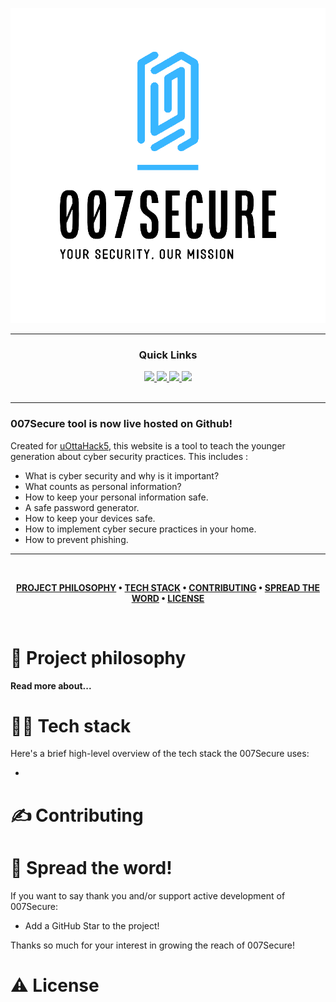 ![007Secure Logo](007securelogocircle.png)

---

<div align='center'>
  
### Quick Links
  
<a href='https://emma-t.github.io/007Secure/'>
  
<img src='https://img.shields.io/badge/HOMEPAGE-gray?style=for-the-badge'>
  
</a>
  
<a href='https://getcybersafe.gc.ca/en'>
  
<img src='https://img.shields.io/badge/CSE-red?style=for-the-badge'>
  
</a>
  
<a href='https://uottahack5.devpost.com/'>
  
<img src='https://img.shields.io/badge/DEVPOST-blue?style=for-the-badge'>
  
</a>

<a href='https://uottahack.ca/'>
  
<img src='https://img.shields.io/badge/uOttaHack-purple?style=for-the-badge'>
  
</a>
  
<br />
  
<br />
  
</div>

---

### 007Secure tool is now live hosted on Github!

Created for [uOttaHack5](https://2023.uottahack.ca/), this website is a tool to teach the younger generation about cyber security practices. This includes :
- What is cyber security and why is it important?
- What counts as personal information?
- How to keep your personal information safe.
- A safe password generator.
- How to keep your devices safe.
- How to implement cyber secure practices in your home.
- How to prevent phishing.

---

<br />

<div align="center">

**[PROJECT PHILOSOPHY](https://github.com/emma-t/007Secure#-project-philosophy) • 
[TECH STACK](https://github.com/emma-t/007Secure#-tech-stack) • 
[CONTRIBUTING](https://github.com/emma-t/007Secure#%EF%B8%8F-contributing) • 
[SPREAD THE WORD](https://github.com/emma-t/007Secure#-spread-the-word) • 
[LICENSE](https://github.com/emma-t/007Secure#%EF%B8%8F-license)**

</div>

<br />

# 🧐 Project philosophy

> 

**Read more about...**

# 👨‍💻 Tech stack

Here's a brief high-level overview of the tech stack the 007Secure uses:

- 

# ✍️ Contributing



# 🌟 Spread the word!

If you want to say thank you and/or support active development of 007Secure:

- Add a GitHub Star to the project!

Thanks so much for your interest in growing the reach of 007Secure!

# ⚠️ License


<br />


